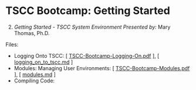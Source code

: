 # TSCC Bootcamp: Getting Started

2. _Getting Started - TSCC System Environment_ 
_Presented by:_ Mary Thomas, Ph.D.

Files: 
* Logging Onto TSCC: [ [TSCC-Bootcamp-Logging-On.pdf](TSCC-Bootcamp-Logging-On.pdf) ], [ [logging_on_to_tscc.md](logging_on_to_tscc.md) ]
* Modules: Managing User Environments: [ [TSCC-Bootcamp-Modules.pdf](TSCC-Bootcamp-Modules.pdf) ], [ [modules.md](modules.md) ]
* Compiling Code:
